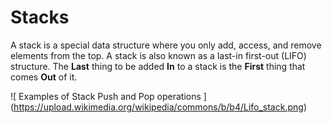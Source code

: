 # Stacks

A stack is a special data structure where you only add, access, and remove elements from the top.  A stack is also known as a last-in first-out (LIFO) structure. The **Last** thing to be added **In** to a stack is the **First** thing that comes **Out** of it.

![ Examples of Stack Push and Pop operations ] (https://upload.wikimedia.org/wikipedia/commons/b/b4/Lifo_stack.png)
